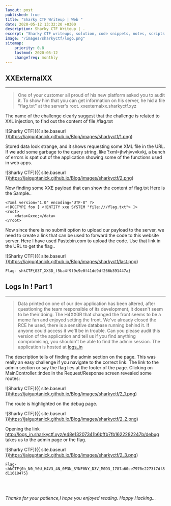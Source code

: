 ```yaml
---
layout: post
published: true
title: "Sharky CTF Writeup | Web "
date: 2020-05-12 13:32:20 +0300
description: Sharky CTF Writeup | .
excerpt: "Sharky CTF writeups, solution, code snippets, notes, scripts."
image: "/images/sharkyctf/logo.png"
sitemap:
    priority: 0.8
    lastmod: 2020-05-12
    changefreq: monthly
---
```


<style>
/* This stylesheet sets the width of all images to 100%: */
img {
  width: 90%;
}
</style>
## XXExternalXX
---
>One of your customer all proud of his new platform asked you to audit it. To show him that you can get information on his server, he hid a file "flag.txt" at the server's root.
xxexternalxx.sharkyctf.xyz

The name of the challenge clearly suggest that the challenge is related to XXL injection, to find out the content of file /flag.txt

![Sharky CTF]({{ site.baseurl }}https://jaiguptanick.github.io/Blog/images/sharkyctf/1.png)

Stored data look strange, and it shows requesting some XML file in the URL.
If we add some garbage to the query string, like ?xml=jhvhjvvvkvkj, a bunch of errors is spat out of the application showing some of the functions used in web apps.

![Sharky CTF]({{ site.baseurl }}https://jaiguptanick.github.io/Blog/images/sharkyctf/2.png)

Now finding some XXE payload that can show the content of flag.txt
Here is the Sample..

```
<?xml version="1.0" encoding="UTF-8" ?>
<!DOCTYPE foo [ <!ENTITY xxe SYSTEM "file:///flag.txt"> ]>
<root>
    <data>&xxe;</data>
</root>

```
Now since there is no submit option to upload our payload to the server, we need to create a link that can be used to forward the code to this website server.
Here I have used Pastebin.com to upload the code.
Use that link in the URL to get the flag..

![Sharky CTF]({{ site.baseurl }}https://jaiguptanick.github.io/Blog/images/sharkyctf/last.png)

``` Flag- shkCTF{G3T_XX3D_f5ba4f9f9c9e0f41dd9df266b391447a} ```

## Logs In ! Part 1
---
>Data printed on one of our dev application has been altered, after questioning the team responsible of its development, it doesn't seem to be their doing. The H4XX0R that changed the front seems to be a meme fan and enjoyed setting the front.
We've already closed the RCE he used, there is a sensitive database running behind it. If anyone could access it we'll be in trouble. Can you please audit this version of the application and tell us if you find anything compromising, you shouldn't be able to find the admin session.
The application is hosted at [logs_in](http://logs_in.sharkyctf.xyz/)

The description tells of finding the admin section on the page.
This was really an easy challenge if you navigate to the correct link. The link to the admin section or say the flag lies at the footer of the page. Clicking on MainController::index in the Request/Response screen revealed some routes:

![Sharky CTF]({{ site.baseurl }}https://jaiguptanick.github.io/Blog/images/sharkyctf/2_1.png)

The route is highlighted on the debug page.  

![Sharky CTF]({{ site.baseurl }}https://jaiguptanick.github.io/Blog/images/sharkyctf/2_2.png)

Opening the link http://logs_in.sharkyctf.xyz/e48e13207341b6bffb7fb1622282247b/debug
takes us to the admin page or the flag.

![Sharky CTF]({{ site.baseurl }}https://jaiguptanick.github.io/Blog/images/sharkyctf/2_3.png)

```Flag- shkCTF{0h_N0_Y0U_H4V3_4N_0P3N_SYNF0NY_D3V_M0D3_1787a60ce7970e2273f7df8d11618475} ```

<!--
## Containment Forever
---
>Hello, welcome on "Containment Forever"! There are 2 categories of posts, only the first is available, get access to the posts on the flag category to retrieve the flag.
containment-forever.sharkyctf.xyz

![Sharky CTF]({{ site.baseurl }}https://jaiguptanick.github.io/Blog/images/sharkyctf/2_3.png)


Decoding the Vigenere Cipher using this online [tool](https://www.boxentriq.com/code-breaking/vigenere-cipher) 
<br />

![Sharky CTF]({{ site.baseurl }}https://jaiguptanick.github.io/Blog/images/sharkyctf/2_3.png)

Gives us the text but the flag is not accurate though we get the automatic generated key.Using the same key on the [CyberChef Tool](https://gchq.github.io/CyberChef/)  
gives the proper flag format..

![Sharky CTF]({{ site.baseurl }}https://jaiguptanick.github.io/Blog/images/sharkyctf/2_3.png)


```Flag- ```


##  WebFugu
---
>A new site listing the different species of fugu fish has appeared on the net. Used by many researchers, it is nevertheless vulnerable. Find the vulnerability and exploit it to recover some of the website configuration.
Creator: MasterFox
http://webfugu.sharkyctf.xyz




![Sharky CTF]({{ site.baseurl }}https://jaiguptanick.github.io/Blog/images/sharkyctf/2_3.png) 



One of the file contain flag.txt which have flag in base64


![Sharky CTF]({{ site.baseurl }}https://jaiguptanick.github.io/Blog/images/sharkyctf/2_3.png)


``` Flag-   ```
-->

<br>
<br>

<i>Thanks for your patience,I hope you enjoyed reading. Happy Hacking... </i>
